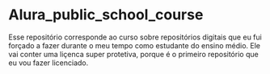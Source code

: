 # Alura_public_school_course
Esse repositório corresponde ao curso sobre repositórios digitais que eu fui forçado a fazer durante o meu tempo como estudante do ensino médio.
Ele vai conter uma liçenca super protetiva, porque é o primeiro repositório que eu vou fazer licenciado.
